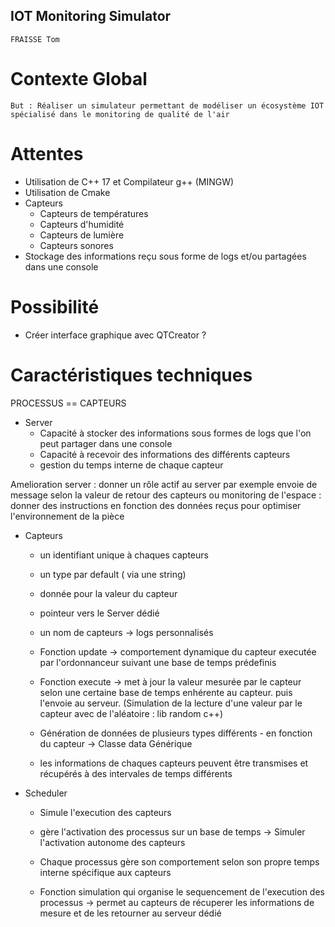 ## IOT Monitoring Simulator
    FRAISSE Tom

# Contexte Global

``
    But : Réaliser un simulateur permettant de modéliser un écosystème IOT spécialisé dans le monitoring de qualité de l'air 
``
# Attentes
 - Utilisation de C++ 17 et Compilateur g++ (MINGW)
 - Utilisation de Cmake
 - Capteurs
    - Capteurs de températures
    - Capteurs d'humidité
    - Capteurs de lumière
    - Capteurs sonores
 - Stockage des informations reçu sous forme de logs et/ou partagées dans une console

# Possibilité

- Créer interface graphique avec QTCreator ? 


# Caractéristiques techniques

PROCESSUS == CAPTEURS

 - Server
    - Capacité à stocker des informations sous formes de logs que l'on peut partager dans une console
    - Capacité à recevoir des informations des différents capteurs
    - gestion du temps interne de chaque capteur
   
Amelioration server : donner un rôle actif au server par exemple envoie de message selon la valeur de retour des capteurs
    ou monitoring de l'espace : donner des instructions en fonction des données reçus pour optimiser l'environnement de la pièce

 - Capteurs
    - un identifiant unique à chaques capteurs
    - un type par default ( via une string)
    - donnée pour la valeur du capteur
    - pointeur vers le Server dédié
    - un nom de capteurs -> logs personnalisés
 
    - Fonction update -> comportement dynamique du capteur executée par l'ordonnanceur suivant une base de temps prédefinis
    - Fonction execute -> met à jour la valeur mesurée par le capteur selon une certaine base de temps enhérente au capteur.
 puis l'envoie au serveur. (Simulation de la lecture d'une valeur par le capteur avec de l'aléatoire : lib random c++)
    - Génération de données de plusieurs types différents - en fonction du capteur
       -> Classe data Générique
    - les informations de chaques capteurs peuvent être transmises et récupérés à des intervales de temps différents 

 - Scheduler
   - Simule l'execution des capteurs
   - gère l'activation des processus sur un base de temps -> Simuler l'activation autonome des capteurs
   - Chaque processus gère son comportement selon son propre temps interne spécifique aux capteurs
    
   - Fonction simulation qui organise le sequencement de l'execution des processus -> permet au capteurs de récuperer les informations de mesure et de les retourner au serveur dédié